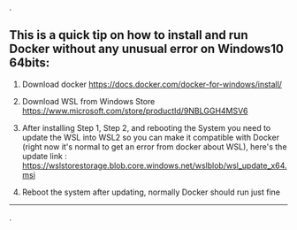 
.

## This is a quick tip on how to install and run Docker without any unusual error on Windows10 64bits:


1. Download docker https://docs.docker.com/docker-for-windows/install/

2. Download WSL from Windows Store https://www.microsoft.com/store/productId/9NBLGGH4MSV6

3. After installing Step 1, Step 2, and rebooting the System you need to update the WSL into WSL2 so you can make it compatible with Docker (right now it's normal to get an error from docker about WSL), here's the update link : https://wslstorestorage.blob.core.windows.net/wslblob/wsl_update_x64.msi


4. Reboot the system after updating, normally Docker should run just fine




---------------------


.
